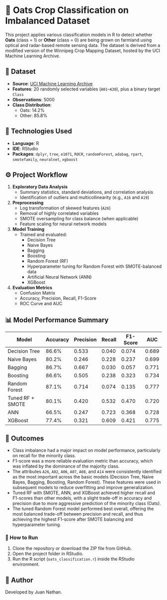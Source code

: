 # 🌾 Oats Crop Classification on Imbalanced Dataset

This project applies various classification models in R to detect whether **Oats** (class = 1) or **Other** (class = 0) are being grown on farmland using optical and radar-based remote sensing data. The dataset is derived from a modified version of the Winnipeg Crop Mapping Dataset, hosted by the UCI Machine Learning Archive.

## 📁 Dataset

- **Source**: [UCI Machine Learning Archive](https://archive.ics.uci.edu/dataset/525/crop+mapping+using+fused+optical+radar+data+set)
- **Features**: 20 randomly selected variables (`A01`–`A30`), plus a binary target `Class`
- **Observations**: 5000
- **Class Distribution**:
  - Oats: 14.2%
  - Other: 85.8%

## 🧰 Technologies Used

- **Language**: R
- **IDE**: RStudio
- **Packages**: `dplyr`, `tree`, `e1071`, `ROCR`, `randomForest`, `adabag`, `rpart`, `smotefamily`, `neuralnet`, `xgboost`

## ⚙️ Project Workflow

1. **Exploratory Data Analysis**
   - Summary statistics, standard deviations, and correlation analysis
   - Identification of outliers and multicollinearity (e.g., `A16` and `A19`)
2. **Preprocessing**
   - Log transformation of skewed features (`A26`)
   - Removal of highly correlated variables
   - SMOTE oversampling for class balance (when applicable)
   - Feature scaling for neural network models
3. **Model Training**
   - Trained and evaluated:
     - Decision Tree
     - Naive Bayes
     - Bagging
     - Boosting
     - Random Forest (RF)
     - Hyperparameter tuning for Random Forest with SMOTE-balanced data
     - Artificial Neural Network (ANN)
     - XGBoost
4. **Evaluation Metrics**
   - Confusion Matrix
   - Accuracy, Precision, Recall, F1-Score
   - ROC Curve and AUC

## 📊 Model Performance Summary

| Model                 | Accuracy | Precision | Recall | F1-Score | AUC   |
|-----------------------|----------|-----------|--------|----------|-------|
| Decision Tree         | 86.6%    | 0.533     | 0.040  | 0.074    | 0.689 |
| Naive Bayes           | 80.2%    | 0.246     | 0.228  | 0.237    | 0.699 |
| Bagging               | 86.7%    | 0.667     | 0.030  | 0.057    | 0.771 |
| Boosting              | 86.6%    | 0.505     | 0.238  | 0.323    | 0.734 |
| Random Forest         | 87.1%    | 0.714     | 0.074  | 0.135    | 0.777 |
| Tuned RF + SMOTE      | 80.1%    | 0.420     | 0.532  | 0.470    | 0.720 |
| ANN                   | 66.5%    | 0.247     | 0.723  | 0.368    | 0.728 |
| XGBoost               | 77.4%    | 0.321     | 0.609  | 0.421    | 0.775 |

## 🔑 Outcomes

- Class imbalance had a major impact on model performance, particularly on recall for the minority class.
- F1-score was a more reliable evaluation metric than accuracy, which was inflated by the dominance of the majority class.
- The attributes `A26`, `A02`, `A06`, `A07`, `A08`, and `A14` were consistently identified as the most important across the basic models (Decision Tree, Naive Bayes, Bagging, Boosting, Random Forest). These features were used in subsequent models to reduce overfitting and improve generalization.
- Tuned RF with SMOTE, ANN, and XGBoost achieved higher recall and F1-scores than other models, with a slight trade-off in accuracy and precision due to more aggressive prediction of the minority class (Oats).
- The tuned Random Forest model performed best overall, offering the most balanced trade-off between precision and recall, and thus achieving the highest F1-score after SMOTE balancing and hyperparameter tuning.

### 🚀 How to Run

1. Clone the repository or download the ZIP file from GitHub.
2. Open the project folder in RStudio.
3. Run the R script (`oats_classification.r`) inside the RStudio environment.

## 👤 Author

Developed by Juan Nathan.



